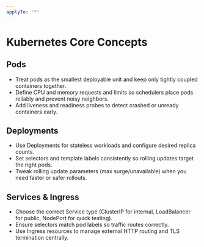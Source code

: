 ```yaml
---
applyTo: '*'
---
```


# Kubernetes Core Concepts

## Pods
- Treat pods as the smallest deployable unit and keep only tightly coupled containers together.
- Define CPU and memory requests and limits so schedulers place pods reliably and prevent noisy neighbors.
- Add liveness and readiness probes to detect crashed or unready containers early.

## Deployments
- Use Deployments for stateless workloads and configure desired replica counts.
- Set selectors and template labels consistently so rolling updates target the right pods.
- Tweak rolling update parameters (max surge/unavailable) when you need faster or safer rollouts.

## Services & Ingress
- Choose the correct Service type (ClusterIP for internal, LoadBalancer for public, NodePort for quick testing).
- Ensure selectors match pod labels so traffic routes correctly.
- Use Ingress resources to manage external HTTP routing and TLS termination centrally.
